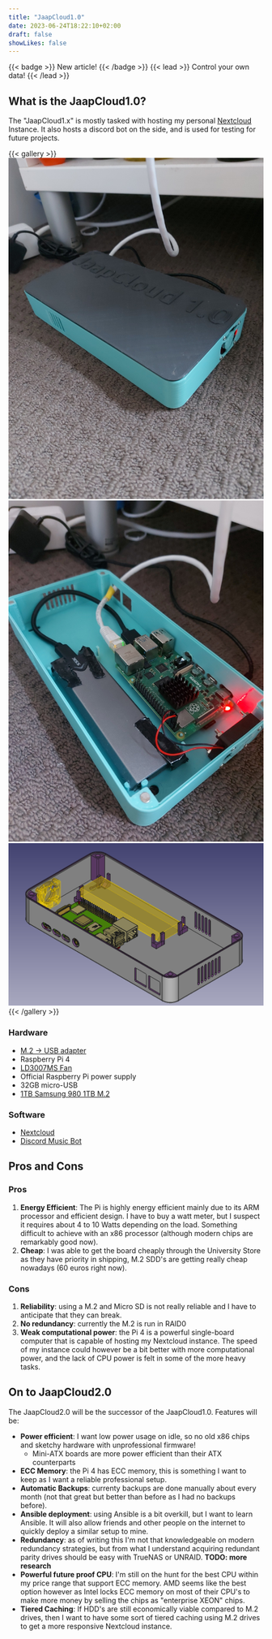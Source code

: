 ```yaml
---
title: "JaapCloud1.0"
date: 2023-06-24T18:22:10+02:00
draft: false
showLikes: false
---
```

{{< badge >}}
New article!
{{< /badge >}}
{{< lead >}}
Control your own data!
{{< /lead >}}
## What is the JaapCloud1.0?
The "JaapCloud1.x" is mostly tasked with hosting my personal [Nextcloud](https://nextcloud.com/) Instance. It also hosts a discord bot on the side, and is used for testing for future projects.

{{< gallery >}}
  <img src="pi_closed.jpg" class="grid-w33" />
  <img src="pi_open.jpg" class="grid-w33" />
  <img src="featureJaapCloud.png" class="grid-w33" />
{{< /gallery >}}

### Hardware
* [M.2 -> USB adapter ](https://www.amazon.com/SSK-Aluminum-Enclosure-Adapter-External/dp/B07MNFH1PX/ref=sr_1_3?keywords=m.2+nvme+usb&qid=1683194236&sr=8-3)
* Raspberry Pi 4
* [LD3007MS Fan](https://nl.aliexpress.com/item/4001026649515.html?spm=a2g0o.order_list.order_list_main.5.5c7b79d2a24yBR&gatewayAdapt=glo2nld)
* Official Raspberry Pi power supply
* 32GB micro-USB
* [1TB Samsung 980 1TB M.2](https://tweakers.net/pricewatch/1663016/samsung-980-1tb.html)


### Software
* [Nextcloud](https://nextcloud.com/)
* [Discord Music Bot](https://github.com/jagrosh/MusicBot)


## Pros and Cons
### Pros
 1. **Energy Efficient**: The Pi is highly energy efficient mainly due to its ARM processor and efficient design. I have to buy a watt meter, but I suspect it requires about 4 to 10 Watts depending on the load. Something difficult to achieve with an x86 processor (although modern chips are remarkably good now).
 2. **Cheap**: I was able to get the board cheaply through the University Store as they have priority in shipping, M.2 SDD's are getting really cheap nowadays (60 euros right now).
### Cons
 1. **Reliability**: using a M.2 and Micro SD is not really reliable and I have to anticipate that they can break.
 2. **No redundancy**: currently the M.2 is run in RAID0
 3. **Weak computational power**: the Pi 4 is a powerful single-board computer that is capable of hosting my Nextcloud instance. The speed of my instance could however be a bit better with more computational power, and the lack of CPU power is felt in some of the more heavy tasks.
## On to JaapCloud2.0

The JaapCloud2.0 will be the successor of the JaapCloud1.0. 
Features will be:

* **Power efficient**: I want low power usage on idle, so no old x86 chips and sketchy hardware with unprofessional firmware!
  * Mini-ATX boards are more power efficient than their ATX counterparts
* **ECC Memory**: the Pi 4 has ECC memory, this is something I want to keep as I want a reliable professional setup.
* **Automatic Backups**: currenty backups are done manually about every month (not that great but better than before as I had no backups before).
* **Ansible deployment**: using Ansible is a bit overkill, but I want to learn Ansible. It will also allow friends and other people on the internet to quickly deploy a similar setup to mine. 
*  **Redundancy**: as of writing this I'm not that knowledgeable on modern redundancy strategies, but from what I understand acquiring redundant parity drives should be easy with TrueNAS or UNRAID. **TODO: more research**
* **Powerful future proof CPU**: I'm still on the hunt for the best CPU within my price range that support ECC memory. AMD seems like the best option however as Intel locks ECC memory on most of their CPU's to make more money by selling the chips as "enterprise XEON" chips.
* **Tiered Caching**: If HDD's are still economically viable compared to M.2 drives, then I want to have some sort of tiered caching using M.2 drives to get a more responsive Nextcloud instance.

<!-- ![Alt text](img/pi_closed.jpg "JaapCloud Closed")
![Alt text](img/pi_open.jpg "JaapCloud Open") -->

<!-- https://blowfish.page/docs/shortcodes/#button -->

<!-- ![Alt text](image.jpg "Image caption") -->
<!-- {{< alert >}}
**Warning!** This action is destructive!
{{< /alert >}}

{{< alert "twitter" >}}
Don't forget to [follow me](https://twitter.com/nunocoracao) on Twitter.
{{< /alert >}}

{{< alert icon="fire" cardColor="#e63946" iconColor="#1d3557" textColor="#f1faee" >}}
This is an error!
{{< /alert >}}

{{< article link="/projects/jaapcloud/" >}} -->
<!-- {{< carousel images="{gallery/03.jpg, gallery/01.jpg, gallery/02.jpg, gallery/04.jpg}" >}} -->
<!-- {{< github repo="nunocoracao/blowfish" >}} -->
<!-- {{< gitlab projectID="278964" >}} -->
<!-- {{< icon "github" >}} -->
